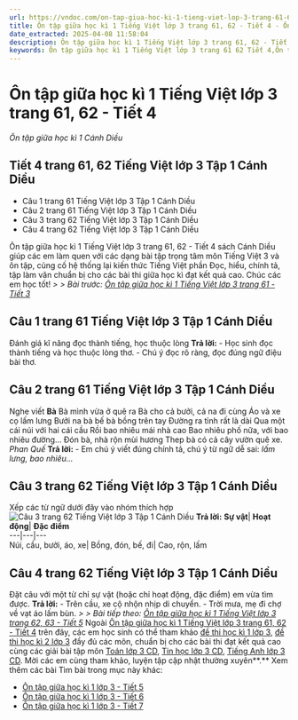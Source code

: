 ```yaml
---
url: https://vndoc.com/on-tap-giua-hoc-ki-1-tieng-viet-lop-3-trang-61-62-tiet-4-268648
title: Ôn tập giữa học kì 1 Tiếng Việt lớp 3 trang 61, 62 - Tiết 4 - Ôn tập giữa học kì 1 Cánh Diều - VnDoc.com
date_extracted: 2025-04-08 11:58:04
description: Ôn tập giữa học kì 1 Tiếng Việt lớp 3 trang 61, 62 - Tiết 4 Cánh Diều là tài liệu hữu ích, giúp các em lớp 3 hệ thống lại toàn bộ kiến thức quan trọng từ đầu năm học đến nay, để ôn thi giữa học kì 1 đạt hiệu quả cao.
keywords: Ôn tập giữa học kì 1 Tiếng Việt lớp 3 trang 61 62 Tiết 4,Ôn tập giữa học kì 1 Tiếng Việt lớp 3 trang 62 Tiết 4 cánh diều,bài tập tiếng việt lớp 3,tiếng việt lớp 3,tiếng việt lớp 3 tập 1,bài tập tiếng việt lớp 3 tập 1,tiếng việt 3 tập 1,tiếng việt lớp 3 cánh diều,tiếng việt 3 cánh diều,tiếng việt lớp 3 tập 1 cánh diều,tiếng việt lớp 3 cd,tiếng việt 3 cánh diều tập 1
---
```


# Ôn tập giữa học kì 1 Tiếng Việt lớp 3 trang 61, 62 - Tiết 4
 _Ôn tập giữa học kì 1 Cánh Diều_
## Tiết 4 trang 61, 62 Tiếng Việt lớp 3 Tập 1 Cánh Diều
  * Câu 1 trang 61 Tiếng Việt lớp 3 Tập 1 Cánh Diều
  * Câu 2 trang 61 Tiếng Việt lớp 3 Tập 1 Cánh Diều
  * Câu 3 trang 62 Tiếng Việt lớp 3 Tập 1 Cánh Diều
  * Câu 4 trang 62 Tiếng Việt lớp 3 Tập 1 Cánh Diều

Ôn tập giữa học kì 1 Tiếng Việt lớp 3 trang 61, 62 - Tiết 4  sách Cánh Diều giúp các em làm quen với các dạng bài tập trọng tâm môn Tiếng Việt 3 và ôn tập, củng cố hệ thống lại kiến thức Tiếng Việt phần Đọc, hiểu, chính tả, tập làm văn chuẩn bị cho các bài thi giữa học kì đạt kết quả cao. Chúc các em học tốt\!
_> > Bài trước: [Ôn tập giữa học kì 1 Tiếng Việt lớp 3 trang 61 - Tiết 3](<https://vndoc.com/on-tap-giua-hoc-ki-1-tieng-viet-lop-3-trang-61-tiet-3-268631>)_
## **Câu 1 trang 61 Tiếng Việt lớp 3 Tập 1 Cánh Diều**
Đánh giá kĩ năng đọc thành tiếng, học thuộc lòng
**Trả lời:**
\- Học sinh đọc thành tiếng và học thuộc lòng thơ.
\- Chú ý đọc rõ ràng, đọc đúng ngữ điệu bài thơ.
## **Câu 2 trang 61 Tiếng Việt lớp 3 Tập 1 Cánh Diều**
Nghe viết
**Bà**
Bà mình vừa ở quê ra
Bà cho cả bưởi, cả na đi cùng
Áo và xe cọ lấm lưng
Bưởi na bà bế bà bồng trên tay
Đường ra tỉnh rất là dài
Qua một cái núi với hai cái cầu
Rồi bao nhiêu mái nhà cao
Bao nhiêu phố nữa, với bao nhiêu đường…
Đón bà, nhà rộn mùi hương
Thep bà có cả cây vườn quê xe.
_Phan Quế_
**Trả lời:**
\- Em chú ý viết đúng chính tả, chú ý từ ngữ dễ sai: _lấm lưng, bao nhiêu…_
## **Câu 3 trang 62 Tiếng Việt lớp 3 Tập 1 Cánh Diều**
Xếp các từ ngữ dưới đây vào nhóm thích hợp
![Câu 3 trang 62 Tiếng Việt lớp 3 Tập 1 Cánh Diều](https://i.vdoc.vn/data/image/2022/06/21/tiet-4-trang-61-62-1.png)
**Trả lời:**
**Sự vật**| **Hoạt động**| **Đặc điểm**  
---|---|---  
Núi, cầu, bưởi, áo, xe| Bồng, đón, bế, đi| Cao, rộn, lấm  
## **Câu 4 trang 62 Tiếng Việt lớp 3 Tập 1 Cánh Diều**
Đặt câu với một từ chỉ sự vật \(hoặc chỉ hoạt động, đặc điểm\) em vừa tìm được.
**Trả lời:**
\- Trên cầu, xe cộ nhộn nhịp di chuyển.
\- Trời mưa, mẹ đi chợ về vạt áo lấm bùn.
_> > Bài tiếp theo: [Ôn tập giữa học kì 1 Tiếng Việt lớp 3 trang 62, 63 - Tiết 5](<https://vndoc.com/on-tap-giua-hoc-ki-1-tieng-viet-lop-3-trang-62-63-tiet-5-268652>)_
Ngoài [Ôn tập giữa học kì 1 Tiếng Việt lớp 3 trang 61, 62 - Tiết 4](<https://vndoc.com/on-tap-giua-hoc-ki-1-tieng-viet-lop-3-trang-61-62-tiet-4-268648>) trên đây, các em học sinh có thể tham khảo [đề thi học kì 1 lớp 3](<https://vndoc.com/de-thi-hoc-ki-1-lop3>), [đề thi học kì 2 lớp 3](<https://vndoc.com/de-thi-hoc-ki-2-lop3>) đầy đủ các môn, chuẩn bị cho các bài thi đạt kết quả cao cùng các giải bài tập môn [Toán lớp 3 CD](<https://vndoc.com/toan-lop-3-cd>), [Tin học lớp 3 CD](<https://vndoc.com/tin-hoc-lop-3-cd>), [Tiếng Anh lớp 3 CD](<https://vndoc.com/tieng-anh-lop-3-cd>). Mời các em cùng tham khảo, luyện tập cập nhật thường xuyên**.**
Xem thêm các bài Tìm bài trong mục này khác:
  * [Ôn tập giữa học kì 1 lớp 3 - Tiết 5](</on-tap-giua-hoc-ki-1-tieng-viet-lop-3-trang-62-63-tiet-5-268652>)
  * [Ôn tập giữa học kì 1 lớp 3 - Tiết 6](</on-tap-giua-hoc-ki-1-tieng-viet-lop-3-trang-63-64-65-tiet-6-268656>)
  * [Ôn tập giữa học kì 1 lớp 3 - Tiết 7](</on-tap-giua-hoc-ki-1-tieng-viet-lop-3-trang-65-tiet-7-268664>)

